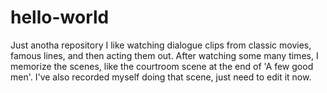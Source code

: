 # hello-world
Just anotha repository
I like watching dialogue clips from classic movies, famous lines, and then acting them out. 
After watching some many times, I memorize the scenes, like the courtroom scene at the end of
'A few good men'. I've also recorded myself doing that scene, just need to edit it now.
